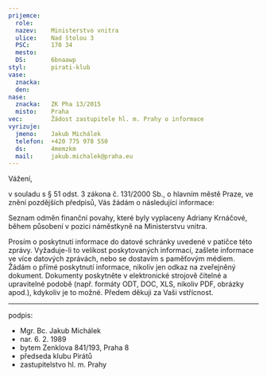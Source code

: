 ```yaml
---
prijemce: 
  role:
  nazev:    Ministerstvo vnitra
  ulice:    Nad štolou 3
  PSC:      170 34
  mesto:    
  DS:       6bnaawp
styl:       pirati-klub
vase:
  znacka:   
  den:
nase:
  znacka:   ZK Pha 13/2015
  misto:    Praha
vec:        Žádost zastupitele hl. m. Prahy o informace
vyrizuje:   
  jmeno:    Jakub Michálek
  telefon:  +420 775 978 550
  ds:       4memzkm
  mail:     jakub.michalek@praha.eu
---
```


Vážení,

v souladu s § 51 odst. 3 zákona č. 131/2000 Sb., o hlavním městě Praze, ve znění pozdějších předpisů, Vás žádám o následující informace: 

Seznam odměn finanční povahy, které byly vyplaceny Adriany Krnáčové, během působení v pozici náměstkyně na Ministerstvu vnitra. 

Prosím o poskytnutí informace do datové schránky uvedené v patičce této zprávy. Vyžaduje-li to velikost poskytovaných informací, zašlete informace ve více datových zprávách, nebo se dostavím s paměťovým médiem. Žádám o přímé poskytnutí informace, nikoliv jen odkaz na zveřejněný dokument. Dokumenty poskytněte v elektronické strojově čitelné a upravitelné podobě (např. formáty ODT, DOC, XLS, nikoliv PDF, obrázky apod.), kdykoliv je to možné. Předem děkuji za Vaši vstřícnost.

---
podpis: 
  - Mgr. Bc. Jakub Michálek
  - nar. 6. 2. 1989
  - bytem Zenklova 841/193, Praha 8
  - předseda klubu Pirátů
  - zastupitelstvo hl. m. Prahy

